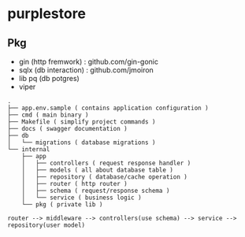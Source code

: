 # purplestore

## Pkg
- gin   (http fremwork) : github.com/gin-gonic
- sqlx (db interaction) : github.com/jmoiron
- lib pq (db potgres)
- viper 

```
.
├── app.env.sample ( contains application configuration )
├── cmd ( main binary )
├── Makefile ( simplify project commands )
├── docs ( swagger documentation )
├── db
│   └── migrations ( database migrations )
└── internal
    ├── app
    │   ├── controllers ( request response handler )
    │   ├── models ( all about database table )
    │   ├── repository ( database/cache operation )
    │   ├── router ( http router )
    │   ├── schema ( request/response schema )
    │   └── service ( business logic )
    └── pkg ( private lib )
```

```
router --> middleware --> controllers(use schema) --> service --> repository(user model)
```
